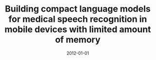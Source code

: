 ---
# Documentation: https://wowchemy.com/docs/managing-content/

title: Building compact language models for medical speech recognition in mobile devices
  with limited amount of memory
subtitle: ''
summary: ''
authors:
- sas
tags: []
categories: []
date: '2012-01-01'
lastmod: 2022-10-07T05:46:08Z
featured: false
draft: false

# Featured image
# To use, add an image named `featured.jpg/png` to your page's folder.
# Focal points: Smart, Center, TopLeft, Top, TopRight, Left, Right, BottomLeft, Bottom, BottomRight.
image:
  caption: ''
  focal_point: ''
  preview_only: false

# Projects (optional).
#   Associate this post with one or more of your projects.
#   Simply enter your project's folder or file name without extension.
#   E.g. `projects = ["internal-project"]` references `content/project/deep-learning/index.md`.
#   Otherwise, set `projects = []`.
projects: []
publishDate: '2022-10-07T05:46:07.550790Z'
publication_types:
- '2'
abstract: ''
publication: '*Journal of Medical Informatics & Technologies*'
url_pdf: http://jmit.us.edu.pl/cms/jmitjrn/20/13a%20-%20Sas.pdf
---